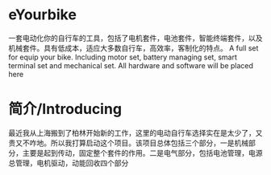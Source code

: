 # eYourbike
一套电动化你的自行车的工具，包括了电机套件，电池套件，智能终端套件，以及机械套件。具有低成本，适应大多数自行车，高效率，客制化的特点。
A full set for equip your bike. Including motor set, battery managing set, smart terminal set and mechanical set. All hardware and software will be placed here

# 简介/Introducing
  最近我从上海搬到了柏林开始新的工作，这里的电动自行车选择实在是太少了，又贵又不咋地。所以我打算启动这个项目。该项目总体包括三个部分，一是机械部分，主要是起到传动，固定整个套件的作用。二是电气部分，包括电池管理，电源总管理，电机驱动，动能回收四个部分
